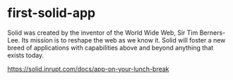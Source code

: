 # first-solid-app

Solid was created by the inventor of the World Wide Web, Sir Tim Berners-Lee. 
Its mission is to reshape the web as we know it. 
Solid will foster a new breed of applications with capabilities above and beyond anything that exists today.

https://solid.inrupt.com/docs/app-on-your-lunch-break
